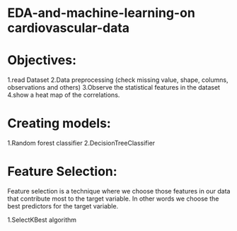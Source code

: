 # EDA-and-machine-learning-on cardiovascular-data
# Objectives:
1.read Dataset
2.Data preprocessing (check missing value, shape, columns, observations and others)
3.Observe the statistical features in the dataset
4.show a heat map of the correlations.
# Creating models:
1.Random forest classifier
2.DecisionTreeClassifier
# Feature Selection:
Feature selection is a technique where we choose those features in our data that contribute most to the target variable. In other words we choose the best predictors for the target variable.

1.SelectKBest algorithm


